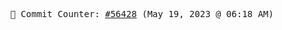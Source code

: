 <p align="center">
    <samp>
        📮 Commit Counter: <a href="https://github.com/Javascript-void0/Javascript-void0/commits/main">#56428</a> (May 19, 2023 @ 06:18 AM)
    </samp>
</p>